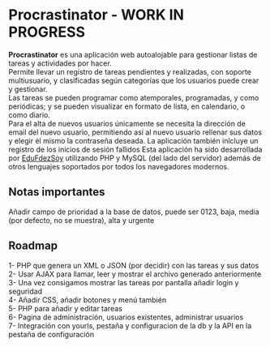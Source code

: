 # Procrastinator - WORK IN PROGRESS
<b>Procrastinator</b> es una aplicación web autoalojable para gestionar listas de tareas y actividades por hacer.  
Permite llevar un registro de tareas pendientes y realizadas, con soporte multiusuario, y clasificadas según categorías que los usuarios puede crear y gestionar.  
Las tareas se pueden programar como atemporales, programadas, y como periódicas; y se pueden visualizar en formato de lista, en calendario, o como diario.  
Para el alta de nuevos usuarios únicamente se necesita la dirección de email del nuevo usuario, permitiendo así al nuevo usuario rellenar sus datos y elegir él mismo la contraseña deseada. La aplicación también inlcluye un registro de los inicios de sesión fallidos
Esta aplicación ha sido desarrollada por <a href="https://twitter.com/EduFdezSoy">EduFdezSoy</a> utilizando PHP y MySQL (del lado del servidor) además de otros lenguajes soportados por todos los navegadores modernos.

## Notas importantes
Añadir campo de prioridad a la base de datos, puede ser 0123, baja, media (por defecto, no se muestra), alta y urgente

## Roadmap
1- PHP que genera un XML o JSON (por decidir) con las tareas y sus datos  
2- Usar AJAX para llamar, leer y mostrar el archivo generado anteriormente  
3- Una vez consigamos mostrar las tareas por pantalla añadir login y seguridad  
4- Añadir CSS, añadir botones y menú también  
5- PHP para añadir y editar tareas  
6- Pagina de administración, usuarios existentes, administrar usuarios  
7- Integración con yourls, pestaña y configuracion de la db y la API en la pestaña de configuración
  
